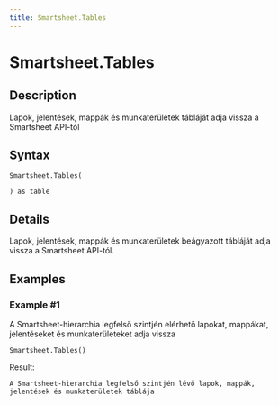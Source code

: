 ```yaml
---
title: Smartsheet.Tables
---
```


# Smartsheet.Tables


## Description

Lapok, jelentések, mappák és munkaterületek tábláját adja vissza a Smartsheet API-tól


## Syntax

```powerquery
Smartsheet.Tables(

) as table
```


## Details

Lapok, jelentések, mappák és munkaterületek beágyazott tábláját adja vissza a Smartsheet API-tól.


## Examples

### Example #1 
A Smartsheet-hierarchia legfelső szintjén elérhető lapokat, mappákat, jelentéseket és munkaterületeket adja vissza
```powerquery
Smartsheet.Tables()
```

Result: 
```powerquery
A Smartsheet-hierarchia legfelső szintjén lévő lapok, mappák, jelentések és munkaterületek táblája
```



